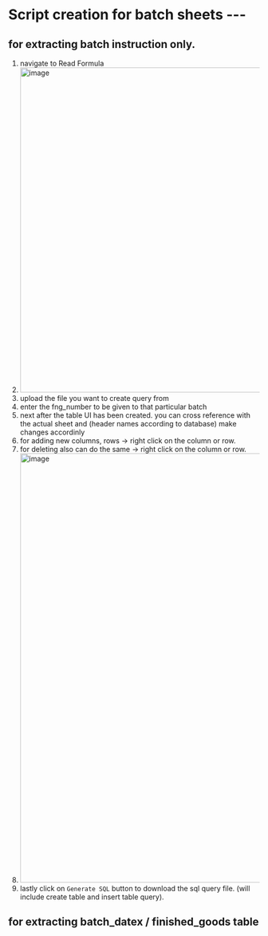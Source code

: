 # Script creation for batch sheets ---

## for extracting batch instruction only.

1. navigate to Read Formula
2. <img width="651" alt="image" src="https://github.com/user-attachments/assets/fa202eea-7a6d-4448-9649-f65c3bf2f52b" />
3. upload the file you want to create query from
4. enter the fng_number to be given to that particular batch
5. next after the table UI has been created. you can cross reference with the actual sheet and (header names according to database) make changes accordinly
6. for adding new columns, rows -> right click on the column or row.
7. for deleting also can do the same -> right click on the column or row.
8. <img width="860" alt="image" src="https://github.com/user-attachments/assets/567bb79a-5b82-428e-9a91-10f4a1b4b06e" />
9. lastly click on `Generate SQL` button to download the sql query file. (will include create table and insert table query).

## for extracting batch_datex / finished_goods table

